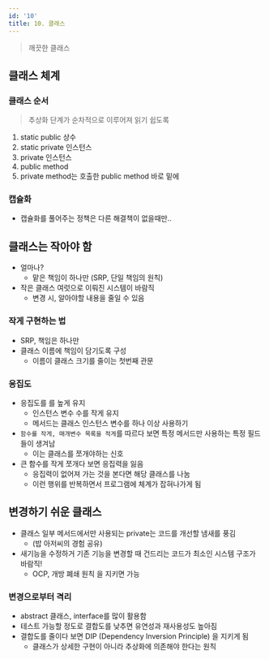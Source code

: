 ```yaml
---
id: '10'
title: 10. 클래스
---
```


> 깨끗한 클래스

## 클래스 체계

### 클래스 순서

> 추상화 단계가 순차적으로 이루어져 읽기 쉽도록

1. static public 상수
2. static private 인스턴스
3. private 인스턴스
4. public method
5. private method는 호출한 public method 바로 밑에

### 캡슐화

- 캡슐화를 풀어주는 정책은 다른 해결책이 없을때만..

## 클래스는 작아야 함

- 얼마나?
  - 맡은 책임이 하나만 (SRP, 단일 책임의 원칙)
- 작은 클래스 여럿으로 이뤄진 시스템이 바람직
  - 변경 시, 알아야할 내용을 줄일 수 있음

### 작게 구현하는 법

- SRP, 책임은 하나만
- 클래스 이름에 책임이 담기도록 구성
  - 이름이 클래스 크기를 줄이는 첫번째 관문

### 응집도

- 응집도를 를 높게 유지
  - 인스턴스 변수 수를 작게 유지
  - 메서드는 클래스 인스턴스 변수를 하나 이상 사용하기
- `함수를 작게, 매개변수 목록을 적게`를 따르다 보면 특정 메서드만 사용하는 특정 필드들이 생겨남
  - 이는 클래스를 쪼개야하는 신호
- 큰 함수를 작게 쪼개다 보면 응집력을 잃음
  - 응집력이 없어져 가는 것을 본다면 해당 클래스를 나눔
  - 이런 행위를 반복하면서 프로그램에 체계가 잡혀나가게 됨

## 변경하기 쉬운 클래스

- 클래스 일부 메서드에서만 사용되는 private는 코드를 개선할 냄새를 풍김
  - (밥 아저씨의 경험 공유)
- 새기능을 수정하거 기존 기능을 변경할 때 건드리는 코드가 최소인 시스템 구조가 바람직!
  - OCP, 개방 폐쇄 원칙 을 지키면 가능

### 변경으로부터 격리

- abstract 클래스, interface를 많이 활용함
- 테스트 가능할 정도로 결합도를 낮추면 유연성과 재사용성도 높아짐
- 결합도를 줄이다 보면 DIP (Dependency Inversion Principle) 을 지키게 됨
  - 클래스가 상세한 구현이 아니라 추상화에 의존해야 한다는 원칙
